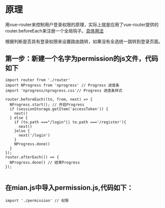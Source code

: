 # 原理
用vue-router来控制用户登录权限的原理，实际上就是应用了vue-router提供的router.beforeEach来注册一个全局钩子。[具体用法](https://router.vuejs.org/zh-cn/advanced/navigation-guards.html)

根据判断是否具有登录权限来设置路由跳转，如果没有全选统一跳转到登录页面。

## 第一步：新建一个名字为permission的js文件，代码如下
```
import router from './router'
import NProgress from 'nprogress' // Progress 进度条
import 'nprogress/nprogress.css'// Progress 进度条样式

router.beforeEach((to, from, next) => {
  NProgress.start(); // 开启Progress
  if (sessionStorage.getItem('accessToken')) {
    next()
  } else {
    if (to.path ==="/login"|| to.path ==='/register'){
      next()
    }else {
      next('/login')
    }
    NProgress.done()
  }
});
router.afterEach(() => {
  NProgress.done() // 结束Progress
});


```
## 在mian.js中导入permission.js,代码如下：


```
import './permission' // 权限
```
